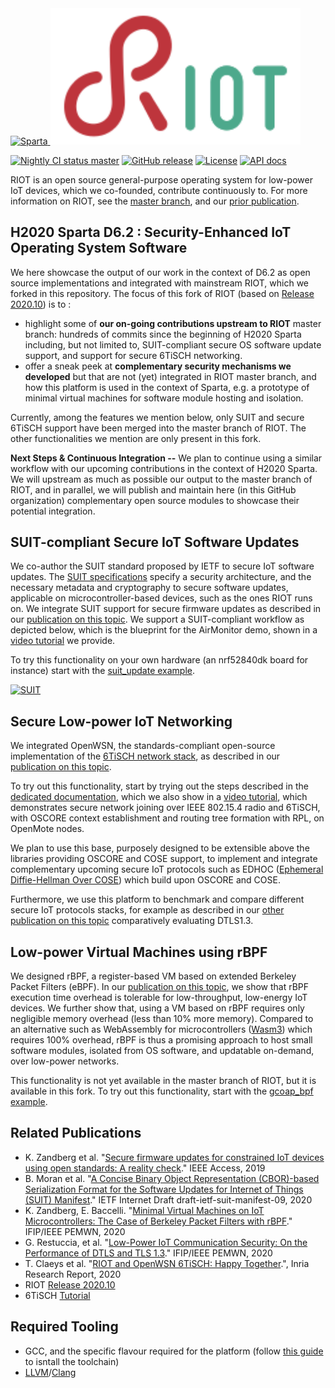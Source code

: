 <a href="https://sparta.eu/">
  <img alt="Sparta" src="https://www.sparta.eu/assets/images/sparta-logo-rectangle.png" width="400">
</a>

<a href="https://riot-os.org/">
  <img alt="RIOT" src="https://raw.githubusercontent.com/RIOT-OS/RIOT/master/doc/doxygen/src/riot-logo.svg" width="400">
</a>


[![Nightly CI status master][master-ci-badge]][master-ci-link]
[![GitHub release][release-badge]][release-link]
[![License][license-badge]][license-link]
[![API docs][api-badge]][api-link]

RIOT is an open source general-purpose operating system for low-power IoT devices,
which we co-founded, contribute continuously to.
For more information on RIOT, see the [master branch](https://github.com/RIOT-OS/RIOT), and our [prior publication](https://ilab-pub.imp.fu-berlin.de/papers/bghkl-rosos-18-prepub.pdf).

## H2020 Sparta D6.2 : Security-Enhanced IoT Operating System Software

We here showcase the output of our work in the context of D6.2 as open source
implementations and integrated with mainstream RIOT, which we forked in this repository.
The focus of this fork of RIOT (based on [Release 2020.10](https://github.com/RIOT-OS/RIOT/releases/tag/2020.10)) is to :

- highlight some of **our on-going contributions upstream to RIOT** master branch: hundreds of commits since the beginning of H2020 Sparta including, but not limited to, SUIT-compliant secure OS software update support, and support for secure 6TiSCH networking.
- offer a sneak peek at **complementary security mechanisms we developed** but that are not (yet) integrated in RIOT master branch, and how this platform is used in the context of Sparta, e.g. a prototype of minimal virtual machines for software module hosting and isolation.

Currently, among the features we mention below, only SUIT and secure 6TiSCH support have been merged into the master branch of RIOT. The other functionalities we mention are only present in this fork.

**Next Steps & Continuous Integration --** We plan to continue using a similar workflow with our upcoming contributions in the context of H2020 Sparta. We will upstream as much as possible our output to the master branch of RIOT, and in parallel, we will publish and maintain here (in this GitHub organization) complementary open source modules to showcase their potential integration.


## SUIT-compliant Secure IoT Software Updates

We co-author the SUIT standard proposed by IETF to secure IoT software updates. The [SUIT specifications](https://tools.ietf.org/html/draft-ietf-suit-manifest-09) specify a security architecture, and the necessary metadata and cryptography to secure software updates,
applicable on microcontroller-based devices, such as the ones RIOT runs on.
We integrate SUIT support for secure firmware updates as described in our [publication on this topic](https://ieeexplore.ieee.org/stamp/stamp.jsp?arnumber=8725488).
We support a SUIT-compliant workflow as depicted below, which is the blueprint for the AirMonitor demo, shown in a [video tutorial](videos/riot-suit.mp4) we provide.

To try this functionality on your own hardware (an nrf52840dk board for instance) start with the [suit_update example](examples/suit_update).

<a href="https://github.com/future-proof-iot/H2020-Sparta-D6-2-Sparta-RIOT-fp">
  <img alt="SUIT" src="https://raw.githubusercontent.com/future-proof-iot/H2020-Sparta-D6-2-Sparta-RIOT-fp/deliverable-6-2/doc/figures/SUIT-update-workflow.jpg" width="700">
</a>


## Secure Low-power IoT Networking

We integrated OpenWSN, the standards-compliant open-source implementation of the [6TiSCH network stack](https://hal.inria.fr/hal-02420974/document), as described in our [publication on this topic](https://hal.inria.fr/hal-03064601/document).

To try out this functionality, start by trying out the steps described in the [dedicated documentation](http://doc.riot-os.org/group__pkg__openwsn.html),
which we also show in a [video tutorial](videos/riot-openwsn.mp4), which demonstrates secure network joining over IEEE 802.15.4 radio and 6TiSCH, with OSCORE context establishment and routing tree formation with RPL, on OpenMote nodes.

We plan to use this base, purposely designed to be extensible above the libraries providing OSCORE and COSE support, to implement and integrate complementary upcoming secure IoT protocols such as EDHOC ([Ephemeral Diffie-Hellman Over COSE](https://tools.ietf.org/html/draft-ietf-lake-edhoc)) which build upon OSCORE and COSE.

Furthermore, we use this platform to benchmark and compare different secure IoT protocols stacks, for example as described in our [other publication on this topic](https://arxiv.org/pdf/2011.12035.pdf) comparatively evaluating DTLS1.3.


## Low-power Virtual Machines using rBPF

We designed rBPF, a register-based VM based on extended Berkeley Packet Filters (eBPF). In our [publication on this topic](https://arxiv.org/pdf/2011.12047.pdf), we show that rBPF execution time overhead is tolerable for low-throughput, low-energy IoT devices. We further show that, using a VM based on rBPF requires only negligible memory overhead (less than 10% more memory). Compared to an alternative such as WebAssembly for microcontrollers ([Wasm3](https://github.com/wasm3/wasm3)) which requires 100% overhead, rBPF is thus a promising approach to host small software modules, isolated from OS software, and updatable on-demand, over low-power networks.

This functionality is not yet available in the master branch of RIOT, but it is available in this fork.
To try out this functionality, start with the [gcoap_bpf example](examples/gcoap_bpf).


## Related Publications

- K. Zandberg et al. "[Secure firmware updates for constrained IoT devices using open standards: A reality check](https://ieeexplore.ieee.org/stamp/stamp.jsp?arnumber=8725488)." IEEE Access, 2019
- B. Moran et al. "[A Concise Binary Object Representation (CBOR)-based Serialization Format for the Software Updates for Internet of Things (SUIT) Manifest](https://tools.ietf.org/html/draft-ietf-suit-manifest-09)." IETF Internet Draft draft-ietf-suit-manifest-09, 2020
- K. Zandberg, E. Baccelli. "[Minimal Virtual Machines on IoT Microcontrollers: The Case of Berkeley Packet Filters with rBPF](https://arxiv.org/pdf/2011.12047.pdf)." IFIP/IEEE PEMWN, 2020
- G. Restuccia, et al. "[Low-Power IoT Communication Security: On the Performance of DTLS and TLS 1.3](https://arxiv.org/pdf/2011.12035.pdf)." IFIP/IEEE PEMWN, 2020
- T. Claeys et al. "[RIOT and OpenWSN 6TiSCH: Happy Together](https://hal.inria.fr/hal-03064601/document).", Inria Research Report, 2020
- RIOT [Release 2020.10](https://github.com/RIOT-OS/RIOT/releases/tag/2020.10)
- 6TiSCH [Tutorial](https://hal.inria.fr/hal-02420974/document)


## Required Tooling

- GCC, and the specific flavour required for the platform (follow [this guide](https://doc.riot-os.org/getting-started.html) to isntall the toolchain)
- [LLVM](https://llvm.org/docs/GettingStarted.html)/[Clang](https://clang.llvm.org/get_started.html)


[api-badge]: https://img.shields.io/badge/docs-API-informational.svg
[api-link]: https://riot-os.org/api/
[irc-badge]: https://img.shields.io/badge/chat-IRC-brightgreen.svg
[irc-link]: https://webchat.freenode.net?channels=%23riot-os
[license-badge]: https://img.shields.io/github/license/RIOT-OS/RIOT
[license-link]: https://github.com/RIOT-OS/RIOT/blob/master/LICENSE
[master-ci-badge]: https://ci.riot-os.org/RIOT-OS/RIOT/master/latest/badge.svg
[master-ci-link]: https://ci.riot-os.org/nightlies.html#master
[matrix-badge]: https://img.shields.io/badge/chat-Matrix-brightgreen.svg
[matrix-link]: https://matrix.to/#/#riot-os:matrix.org
[release-badge]: https://img.shields.io/github/release/RIOT-OS/RIOT.svg
[release-link]: https://github.com/RIOT-OS/RIOT/releases/latest
[stackoverflow-badge]: https://img.shields.io/badge/stackoverflow-%5Briot--os%5D-yellow
[stackoverflow-link]: https://stackoverflow.com/questions/tagged/riot-os
[twitter-badge]: https://img.shields.io/badge/social-Twitter-informational.svg
[twitter-link]: https://twitter.com/RIOT_OS
[wiki-badge]: https://img.shields.io/badge/docs-Wiki-informational.svg
[wiki-link]: https://github.com/RIOT-OS/RIOT/wiki
